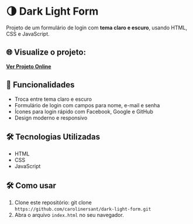 # 🌗 Dark Light Form

Projeto de um formulário de login com **tema claro e escuro**, usando HTML, CSS e JavaScript. 


## 🌐 Visualize o projeto:

**[Ver Projeto Online](https://carolinersant.github.io/dark-light-form/)**


## 🚀 Funcionalidades

-  Troca entre tema claro e escuro
-  Formulário de login com campos para nome, e-mail e senha
-  Ícones para login rápido com Facebook, Google e GitHub
-  Design moderno e responsivo

## 🛠️ Tecnologias Utilizadas

- HTML
- CSS
- JavaScript

## 🛠 Como usar

1. Clone este repositório:
git clone `https://github.com/carolinersant/dark-light-form.git`
2.  Abra o arquivo `index.html` no seu navegador.
